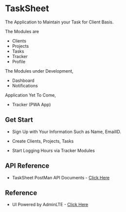 # TaskSheet

The Application to Maintain your Task for Client Basis.

The Modules are

- Clients
- Projects
- Tasks
- Tracker
- Profile

The Modules under Development,

- Dashboard
- Notifications

Application Yet To Come,

- Tracker (PWA App)

## Get Start

- Sign Up with Your Information Such as Name, EmailID.

- Create Clients, Projects, Tasks

- Start Logging Hours via Tracker Modules

## API Reference

- TaskSheet PostMan API Documents - [Click Here](https://documenter.getpostman.com/view/1589172/TzXzDcSp)

## Reference

- UI Powered by AdminLTE - [Click Here](https://adminlte.io/themes/dev/AdminLTE/)
